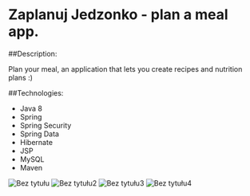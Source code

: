 # Zaplanuj Jedzonko - plan a meal app.
##Description:

Plan your meal, an application that lets you create recipes and nutrition plans :)

##Technologies:
<ul>
<li>Java 8</li>
<li>Spring</li>
<li>Spring Security</li>
<li>Spring Data</li>
<li>Hibernate</li>
<li>JSP</li>
<li>MySQL</li>
<li>Maven</li>
</ul>

![Bez tytułu](https://user-images.githubusercontent.com/45847111/72649970-52bd7800-397f-11ea-9f48-526a93d692fb.png)
![Bez tytułu2](https://user-images.githubusercontent.com/45847111/72649982-5d780d00-397f-11ea-9228-fe0d3c10f2c9.png)
![Bez tytułu3](https://user-images.githubusercontent.com/45847111/72649990-6072fd80-397f-11ea-960f-b253fe01a309.png)
![Bez tytułu4](https://user-images.githubusercontent.com/45847111/72650074-9b753100-397f-11ea-9644-95b458405e09.png)
